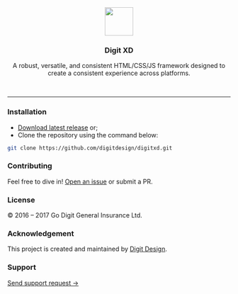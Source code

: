 <div align="center">
	<img src="https://privacdn.com/godigit/digit-xd.svg" height="64">
	<h3 align="center">Digit XD</h3>
	<p align="center">A robust, versatile, and consistent HTML/CSS/JS framework designed to create a consistent experience across platforms.</p>
	<p align="center"><a href="https://github.com/digitdesign/digitxd/releases/latest"><img src="https://img.shields.io/github/release/digitdesign/digitxd.svg" alt=""></a> <a href="https://github.com/digitdesign/digitxd/find/master"><img src="https://img.shields.io/github/repo-size/digitdesign/digitxd.svg" alt=""></a> <a href="https://github.com/digitdesign/digitxd/search?l=css"><img src="https://img.shields.io/github/languages/top/digitdesign/digitxd.svg" alt=""></a></p>
</div>

<hr />

### Installation
- [Download latest release](https://github.com/digitdesign/digitxd/archive/master.zip) or;
- Clone the repository using the command below:
```sh
git clone https://github.com/digitdesign/digitxd.git
```

### Contributing
Feel free to dive in! [Open an issue](https://github.com/digitdesign/digitxd/issues/new/) or submit a PR.

### License
© 2016 – 2017 Go Digit General Insurance Ltd.

### Acknowledgement
This project is created and maintained by [Digit Design](https://godigit.design/).

### Support
[Send support request →](mailto:shaan.shivanandan@godigit.com?Subject=Support%3A%20Digit%20XD)